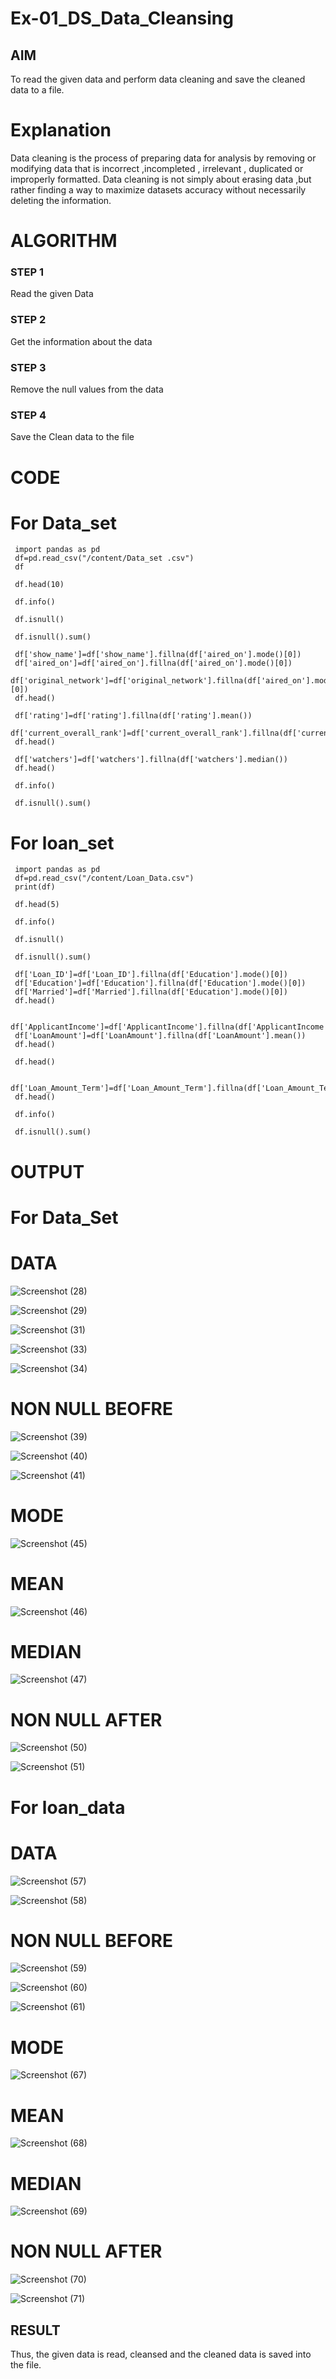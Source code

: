 # Ex-01_DS_Data_Cleansing


## AIM
To read the given data and perform data cleaning and save the cleaned data to a file. 

# Explanation
Data cleaning is the process of preparing data for analysis by removing or modifying data that is incorrect ,incompleted , irrelevant , duplicated or improperly formatted. 
Data cleaning is not simply about erasing data ,but rather finding a way to maximize datasets accuracy without necessarily deleting the information. 

# ALGORITHM
### STEP 1
Read the given Data
### STEP 2
Get the information about the data
### STEP 3
Remove the null values from the data
### STEP 4
Save the Clean data to the file

# CODE 
# For Data_set
```
 import pandas as pd
 df=pd.read_csv("/content/Data_set .csv")
 df

 df.head(10)

 df.info()

 df.isnull()

 df.isnull().sum()

 df['show_name']=df['show_name'].fillna(df['aired_on'].mode()[0])
 df['aired_on']=df['aired_on'].fillna(df['aired_on'].mode()[0])
 df['original_network']=df['original_network'].fillna(df['aired_on'].mode()[0])
 df.head()

 df['rating']=df['rating'].fillna(df['rating'].mean())
 df['current_overall_rank']=df['current_overall_rank'].fillna(df['current_overall_rank'].mean
 df.head()

 df['watchers']=df['watchers'].fillna(df['watchers'].median())
 df.head()

 df.info()

 df.isnull().sum()
```

# For loan_set
```
 import pandas as pd
 df=pd.read_csv("/content/Loan_Data.csv")
 print(df)

 df.head(5)

 df.info()

 df.isnull()

 df.isnull().sum()

 df['Loan_ID']=df['Loan_ID'].fillna(df['Education'].mode()[0])
 df['Education']=df['Education'].fillna(df['Education'].mode()[0])
 df['Married']=df['Married'].fillna(df['Education'].mode()[0])
 df.head()

 df['ApplicantIncome']=df['ApplicantIncome'].fillna(df['ApplicantIncome'].mean())
 df['LoanAmount']=df['LoanAmount'].fillna(df['LoanAmount'].mean())
 df.head()

 df.head()

 df['Loan_Amount_Term']=df['Loan_Amount_Term'].fillna(df['Loan_Amount_Term'].median())
 df.head()

 df.info()

 df.isnull().sum()
```
# OUTPUT
# For Data_Set
# DATA
![Screenshot (28)](https://github.com/pradeepasri26/ODD2023-Datascience-Ex01/assets/131433142/19b27941-bb32-4d1f-ac7e-88f22627c2f4)

![Screenshot (29)](https://github.com/pradeepasri26/ODD2023-Datascience-Ex01/assets/131433142/e0066b7c-fde8-41c4-95fd-3cfa91bbc487)

![Screenshot (31)](https://github.com/pradeepasri26/ODD2023-Datascience-Ex01/assets/131433142/b771523b-8783-4fbb-80c1-7612d4b22cd9)

![Screenshot (33)](https://github.com/pradeepasri26/ODD2023-Datascience-Ex01/assets/131433142/1b8dd877-b20d-4e34-8d1f-77b9cfe3b747)

![Screenshot (34)](https://github.com/pradeepasri26/ODD2023-Datascience-Ex01/assets/131433142/84ae039c-6eb9-4cf5-a9af-e62194f88916)

# NON NULL BEOFRE
![Screenshot (39)](https://github.com/pradeepasri26/ODD2023-Datascience-Ex01/assets/131433142/85eed589-ae9c-4c95-81f3-64ea67ca48ea)

![Screenshot (40)](https://github.com/pradeepasri26/ODD2023-Datascience-Ex01/assets/131433142/6fc698f6-97d2-4114-8827-3d653fddac5c)

![Screenshot (41)](https://github.com/pradeepasri26/ODD2023-Datascience-Ex01/assets/131433142/f6ef2000-21a5-433a-a1c8-5b33fe432542)

# MODE
![Screenshot (45)](https://github.com/pradeepasri26/ODD2023-Datascience-Ex01/assets/131433142/16b83227-2a98-453b-b260-3febc9ba561f)

# MEAN
![Screenshot (46)](https://github.com/pradeepasri26/ODD2023-Datascience-Ex01/assets/131433142/e74744fb-a440-458a-bc73-86c94e4b30b3)

# MEDIAN
![Screenshot (47)](https://github.com/pradeepasri26/ODD2023-Datascience-Ex01/assets/131433142/3f2a24c9-7f89-4469-942d-2737199a726e)

# NON NULL AFTER
![Screenshot (50)](https://github.com/pradeepasri26/ODD2023-Datascience-Ex01/assets/131433142/2e0e2667-758b-4670-92ee-2e0e5e7188c6)

![Screenshot (51)](https://github.com/pradeepasri26/ODD2023-Datascience-Ex01/assets/131433142/cc99c0d4-02ec-4ba2-a524-8a924e2aa43b)

# For loan_data
# DATA
![Screenshot (57)](https://github.com/pradeepasri26/ODD2023-Datascience-Ex01/assets/131433142/377cd686-c252-421f-889f-dd46cb609aa7)

![Screenshot (58)](https://github.com/pradeepasri26/ODD2023-Datascience-Ex01/assets/131433142/22a33740-dd9d-497b-b767-694dcef822f1)

# NON NULL BEFORE
![Screenshot (59)](https://github.com/pradeepasri26/ODD2023-Datascience-Ex01/assets/131433142/7b752ee1-08c6-44b9-82ce-093556262975)

![Screenshot (60)](https://github.com/pradeepasri26/ODD2023-Datascience-Ex01/assets/131433142/5a72eac1-94d7-4d2c-b1f9-f7406f1ecc43)

![Screenshot (61)](https://github.com/pradeepasri26/ODD2023-Datascience-Ex01/assets/131433142/e3e91cf4-a689-4aa6-aa9b-36bfe10b9d6d)

# MODE
![Screenshot (67)](https://github.com/pradeepasri26/ODD2023-Datascience-Ex01/assets/131433142/bf787221-16f7-4e45-bd3f-b3813bff24dd)

# MEAN
![Screenshot (68)](https://github.com/pradeepasri26/ODD2023-Datascience-Ex01/assets/131433142/3de43e23-0f1e-4fbe-93b0-360088bc07de)

# MEDIAN
![Screenshot (69)](https://github.com/pradeepasri26/ODD2023-Datascience-Ex01/assets/131433142/d1ca9d3a-435e-4a19-8e18-755de9132730)

# NON NULL AFTER
![Screenshot (70)](https://github.com/pradeepasri26/ODD2023-Datascience-Ex01/assets/131433142/519393f9-0ea5-4dd7-b1c7-9f17c24cde55)

![Screenshot (71)](https://github.com/pradeepasri26/ODD2023-Datascience-Ex01/assets/131433142/4029e170-2c06-40d3-b13e-b866ea448f75)

## RESULT
Thus, the given data is read, cleansed and the cleaned data is saved into the file.

